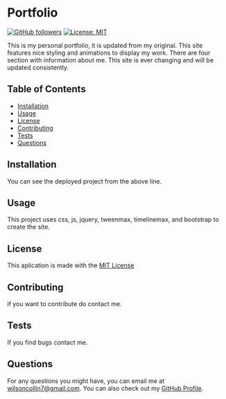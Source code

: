 # Portfolio 
  [![GitHub followers](https://img.shields.io/github/followers/wilsoncollin7.svg?style=social&label=Follow&maxAge=2592000)](https://github.com/wilsoncollin7?tab=followers) [![License: MIT](https://img.shields.io/badge/License-MIT-yellow.svg)](https://opensource.org/licenses/MIT)

  This is my personal portfolio, it is updated from my original. This site features nice styling and animations to display my work. There are four section with information about me. This site is ever changing and will be updated consistently.

  ## Table of Contents

  - [Installation](#installation)
  - [Usage](#usage)
  - [License](#license)
  - [Contributing](#contributing)
  - [Tests](#tests)
  - [Questions](#questions)

  ## Installation

  You can see the deployed project from the above line.

  ## Usage

  This project uses css, js, jquery, tweenmax, timelinemax, and bootstrap to create the site.

  ## License

  This aplication is made with the [MIT License](https://opensource.org/licenses/MIT)

  ## Contributing

  if you want to contribute do contact me.

  ## Tests

  If you find bugs contact me.

  ## Questions

  For any questions you might have, you can email me at wilsoncollin7@gmail.com. You can also check out my [GitHub Profile](https://github.com/wilsoncollin7).

